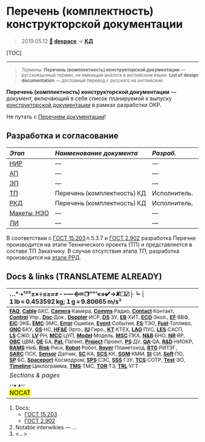 # Перечень (комплектность) конструкторской документации
> 2019.05.12 **[🚀](../index/index.md) [despace](index.md)** → **[КД](doc.md)**

[TOC]

---

> <small>*Термины:* **Перечень (комплектность) конструкторской документации** — русскоязычный термин, не имеющий аналога в английском языке. **List of design documentation** — дословный перевод с русского на английский.</small>

**Перечень (комплектность) конструкторской документации** — документ, включающий в себя список планируемой к выпуску [конструкторской документации](doc.md) в рамках разработки ОКР.

Не путать с [Перечнем документации](list_doc.md)!



## Разработка и согласование
|*Этап*|*Наименование документа*|*Разраб.*|*Согласует*|*Утверждает*|
|:--|:--|:--|:--|:--|
| [НИР](rnd_0.md)  |  —  |  —  |  —  |  —  |
| [АП](rnd_ap.md)  |  —  |  —  |  —  |  —  |
| [ЭП](rnd_ep.md)  |  —  |  —  |  —  |  —  |
| [ТП](rnd_tp.md)  |  Перечень (комплектность) КД  |  Исполнитель.  |  +  |  +  |
| [РКД](ркд.md)  |  Перечень (комплектность) КД  |  Исполнитель.  |  +  |  +  |
| [Макеты, НЭО](rnd_neo.md)  |  —  |  —  |  —  |  —  |
| [ЛИ](rnd_e.md)  |  —  |  —  |  —  |  —  |

В соответствии с [ГОСТ 15.203](гост_15_203.md) п.5.3.7 и [ГОСТ 2.902](гост_2_902.md) разработка Перечня производится на этапе Технического проекта (ТП) и представляется в составе ТП Заказчику. В случае отсутствия этапа ТП, разработка производится на [этапе РРД](rnd_rkd.md).



<p style="page-break-after:always"> </p>

## Docs & links (TRANSLATEME ALREADY)
|…°·•¹²³±×÷≤≥≈≠ ‑ −— ⎆✉ ❐“”’«»✔→✘☐☑├┕┆ 1 lb = 0.453592 kg; 1 g = 9.80665 m/s²|
|:--|
|<small>**[FAQ](faq.md)**, **[Cable](cable.md)**·БКС, **[Camera](camera.md)**·Камера, **[Comms](comms.md)**·Радио, **[Contact](contact.md)**·Контакт, **[Control](control.md)**·Упр., **[Doc](doc.md)**·Док., **[Doppler](doppler.md)**·ИСР, **[DS](ds.md)**·ЗУ, **[EB](eb.md)**·ХИТ, **[ECO](ecology.md)**·Экол., **[EF](ef.md)**·ВВФ, **[ElC](elc.md)**·ЭКБ, **[EMC](emc.md)**·ЭМС, **[Error](error.md)**·Ошибки, **[Event](event.md)**·События, **[FS](fs.md)**·ТЭО, **[Fuel](fuel.md)**·Топливо, **[GNC](gnc.md)**·БКУ, **[GS](scs.md)**·НС, **[HF&E](hfe.md)**·Эрго., **[IU](iu.md)**·Гиро., **[KT](kt.md)**·КТЕХ, **[LAG](lag.md)**·ПУC, **[LES](les.md)**·САСП, **[LS](ls.md)**·СЖО, **[LV](lv.md)**·РН, **[MCC](mcc.md)**·ЦУП, **[Model](model.md)**·Модель, **[MSC](sc.md)**·ПКА, **[N&B](nnb.md)**·БНО, **[NR](nr.md)**·ЯР, **[OBC](obc.md)**·ЦВМ, **[OE](oe.md)**·БА, **[Pat.](патент.md)**·Патент, **[Project](project.md)**·Проект, **[PS](ps.md)**·ДУ, **[QA](quality.md)**·QA, **[R&D](rnd.md)**·НИОКР, **[RAMS](rams.md)**·НиБ, **[Risk](risk.md)**·Риск, **[Robot](robotics.md)**·Робот, **[Rover](rover.md)**·Планетоход, **[RTG](rtg.md)**·РИТЭГ, **[SARC](sarc.md)**·ПСК, **[Sensor](sensor.md)**·Датчик, **[SC](sc.md)**·КА, **[SCS](scs.md)**·КК, **[SGM](sgm.md)**·КММ, **[SI](si.md)**·СИ, **[Soft](soft.md)**·ПО, **[SP](sp.md)**·БС, **[Spaceport](spaceport.md)**·Космодром, **[SPS](sps.md)**·СЭС, **[SSS](sss.md)**·ГЗУ, **[TCS](tcs.md)**·СОТР, **[Test](test.md)**·ЭО, **[Timeline](timeline.md)**·Циклограмма, **[TMS](tms.md)**·ТМС, **[TOR](tor.md)**·ТЗ, **[TRL](trl.md)**·УГТ</small>|
|*Sections & pages*|
|**··• [](.md) •··**<br> <mark>NOCAT</mark> |

   1. Docs:
      - [ГОСТ 15.203](гост_15_203.md)
      - [ГОСТ 2.902](гост_2_902.md)
   1. Notable interwikies — …
   1. <…>
